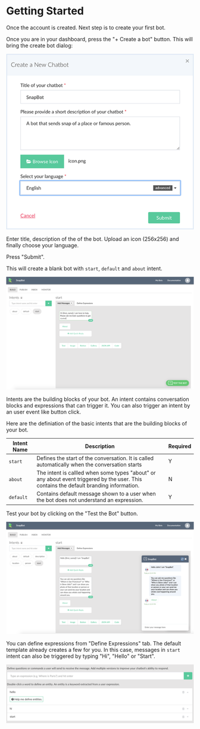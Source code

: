 # Getting Started

Once the account is created. Next step is to create your first bot. 

Once you are in your dashboard, press the "+ Create a bot" button. This will bring the create bot dialog:

![](create-bot.png)

Enter title, description of the of the bot. Upload an icon (256x256) and finally choose your language. 


Press "Submit".

This will create a blank bot with `start`, `default` and `about` intent. 

![](blank-bot.png)


Intents are the building blocks of your bot. An intent contains conversation blocks and expressions that can trigger it. You can also trigger an intent by an user event like button click.

Here are the definiation of the basic intents that are the building blocks of your bot.

| Intent Name | Description | Required |
| -- | -- | -- |
| `start` | Defines the start of the conversation. It is called automatically when the conversation starts | Y |
| `about` | The intent is callled when some types "about" or any about event triggered by the user.  This contains the default branding information.  | N |
| `default` | Contains default message shown to a user when the bot does not understand an expression. | Y |

Test your bot by clicking on the "Test the Bot" button.

![](getting-started-test.png)


You can define expressions from "Define Expressions" tab. The default template already creates a few for you. In this case, messages in `start` intent can also be triggered by typing "Hi", "Hello" or "Start". 

![](getting-started-expressions.png)








